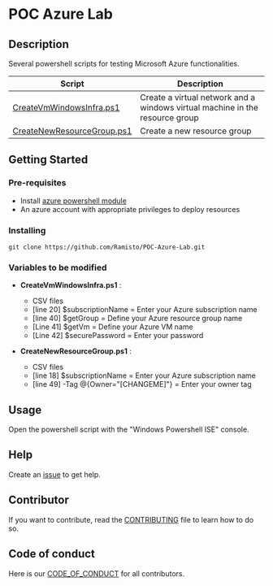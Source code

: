 # POC Azure Lab

## Description

Several powershell scripts for testing Microsoft Azure functionalities.

| Script | Description |
|---|---|
| [CreateVmWindowsInfra.ps1](./CreateVmWindowsInfra.ps1) | Create a virtual network and a windows virtual machine in the resource group |
| [CreateNewResourceGroup.ps1](./CreateNewResourceGroup.ps1) | Create a new resource group |
 
## Getting Started

### Pre-requisites

* Install [azure powershell module](https://learn.microsoft.com/en-us/powershell/azure/install-azure-powershell?view=azps-13.3.0)
* An azure account with appropriate privileges to deploy resources

### Installing

`git clone https://github.com/Ramisto/POC-Azure-Lab.git`

### Variables to be modified

- **CreateVmWindowsInfra.ps1** :
  - CSV files 
  - [line 20] $subscriptionName = Enter your Azure subscription name
  - [line 40] $getGroup = Define your Azure resource group name
  - [Line 41] $getVm = Define your Azure VM name
  - [Line 42] $securePassword = Enter your password

- **CreateNewResourceGroup.ps1** :
  - CSV files
  - [line 18] $subscriptionName = Enter your Azure subscription name
  - [line 49] -Tag @{Owner="[CHANGEME]"} = Enter your owner tag

## Usage

Open the powershell script with the "Windows Powershell ISE" console.

## Help

Create an [issue](https://docs.github.com/en/issues/tracking-your-work-with-issues/using-issues/creating-an-issue) to get help.

## Contributor

If you want to contribute, read the [CONTRIBUTING](/CONTRIBUTING.md) file to learn how to do so.

## Code of conduct

Here is our [CODE_OF_CONDUCT](/CODE_OF_CONDUCT.md) for all contributors.
